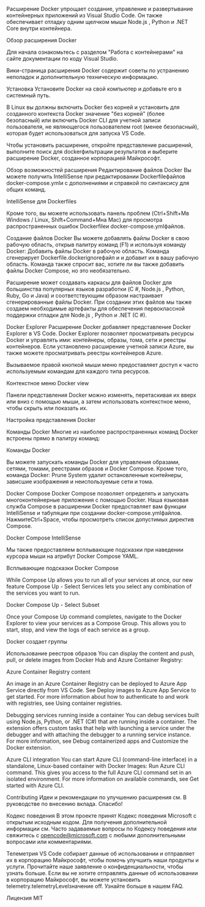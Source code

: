 Расширение Docker упрощает создание, управление и развертывание контейнерных приложений из Visual Studio Code. Он также обеспечивает отладку одним щелчком мыши Node.js , Python и .NET Core внутри контейнера.

Обзор расширения Docker

Для начала ознакомьтесь с разделом "Работа с контейнерами" на сайте документации по коду Visual Studio.

Вики-страница расширения Docker содержит советы по устранению неполадок и дополнительную техническую информацию.

Установка
Установите Docker на свой компьютер и добавьте его в системный путь.

В Linux вы должны включить Docker без корней и установить для созданного контекста Docker значение "без корней" (более безопасный) или включить Docker CLI для учетной записи пользователя, не являющегося пользователем root (менее безопасный), которая будет использоваться для запуска VS Code.

Чтобы установить расширение, откройте представление расширений, выполните поиск для dockerфильтрации результатов и выберите расширение Docker, созданное корпорацией Майкрософт.

Обзор возможностей расширения
Редактирование файлов Docker
Вы можете получить IntelliSense при редактировании Dockerfileфайлов docker-compose.ymlи с дополнениями и справкой по синтаксису для общих команд.

IntelliSense для Dockerfiles

Кроме того, вы можете использовать панель проблем (Ctrl+Shift+Mв Windows / Linux, Shift+Command+Mна Mac) для просмотра распространенных ошибок Dockerfileи docker-compose.ymlфайлов.

Создание файлов Docker
Вы можете добавлять файлы Docker в свою рабочую область, открыв палитру команд (F1) и используя команду Docker: Добавить файлы Docker в рабочую область. Команда сгенерирует Dockerfile.dockerignoreфайл и и добавит их в вашу рабочую область. Команда также спросит вас, хотите ли вы также добавить файлы Docker Compose, но это необязательно.

Расширение может создавать каркасы для файлов Docker для большинства популярных языков разработки (C #, Node.js , Python, Ruby, Go и Java) и соответствующим образом настраивает сгенерированные файлы Docker. При создании этих файлов мы также создаем необходимые артефакты для обеспечения первоклассной поддержки отладки для Node.js , Python и .NET (C #).

Docker Explorer
Расширение Docker добавляет представление Docker Explorer в VS Code. Docker Explorer позволяет просматривать ресурсы Docker и управлять ими: контейнеры, образы, тома, сети и реестры контейнеров. Если установлено расширение учетной записи Azure, вы также можете просматривать реестры контейнеров Azure.

Вызываемое правой кнопкой мыши меню предоставляет доступ к часто используемым командам для каждого типа ресурсов.

Контекстное меню Docker view

Панели представления Docker можно изменять, перетаскивая их вверх или вниз с помощью мыши, а затем использовать контекстное меню, чтобы скрыть или показать их.

Настройка представления Docker

Команды Docker
Многие из наиболее распространенных команд Docker встроены прямо в палитру команд:

Команды Docker

Вы можете запускать команды Docker для управления образами, сетями, томами, реестрами образов и Docker Compose. Кроме того, команда Docker: Prune System удалит остановленные контейнеры, зависшие изображения и неиспользуемые сети и тома.

Docker Compose
Docker Compose позволяет определять и запускать многоконтейнерные приложения с помощью Docker. Наша языковая служба Compose в расширении Docker предоставляет вам функции IntelliSense и табуляции при создании docker-compose.ymlфайлов. НажмитеCtrl+Space, чтобы просмотреть список допустимых директив Compose.

Docker Compose IntelliSense

Мы также предоставляем всплывающие подсказки при наведении курсора мыши на атрибут Docker Compose YAML.

Всплывающие подсказки Docker Compose

While Compose Up allows you to run all of your services at once, our new feature Compose Up - Select Services lets you select any combination of the services you want to run.

Docker Compose Up - Select Subset

Once your Compose Up command completes, navigate to the Docker Explorer to view your services as a Compose Group. This allows you to start, stop, and view the logs of each service as a group.

Docker создает группы

Использование реестров образов
You can display the content and push, pull, or delete images from Docker Hub and Azure Container Registry:

Azure Container Registry content

An image in an Azure Container Registry can be deployed to Azure App Service directly from VS Code. See Deploy images to Azure App Service to get started. For more information about how to authenticate to and work with registries, see Using container registries.

Debugging services running inside a container
You can debug services built using Node.js, Python, or .NET (C#) that are running inside a container. The extension offers custom tasks that help with launching a service under the debugger and with attaching the debugger to a running service instance. For more information, see Debug containerized apps and Customize the Docker extension.

Azure CLI integration
You can start Azure CLI (command-line interface) in a standalone, Linux-based container with Docker Images: Run Azure CLI command. This gives you access to the full Azure CLI command set in an isolated environment. For more information on available commands, see Get started with Azure CLI.

Contributing
Идеи и рекомендации по улучшению расширения см. В руководстве по внесению вклада. Спасибо!

Кодекс поведения
В этом проекте принят Кодекс поведения Microsoft с открытым исходным кодом. Для получения дополнительной информации см. Часто задаваемые вопросы по Кодексу поведения или свяжитесь с opencode@microsoft.com с любыми дополнительными вопросами или комментариями.

Телеметрия
VS Code собирает данные об использовании и отправляет их в корпорацию Майкрософт, чтобы помочь улучшить наши продукты и услуги. Прочитайте наше заявление о конфиденциальности, чтобы узнать больше. Если вы не хотите отправлять данные об использовании в корпорацию Майкрософт, вы можете установить telemetry.telemetryLevelзначение off. Узнайте больше в нашем FAQ.

Лицензия
MIT
